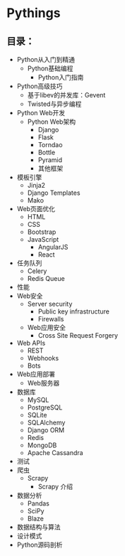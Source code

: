 # Pythings
## 目录：

- Python从入门到精通
  - Python基础编程
    - Python入门指南
- Python高级技巧
  - 基于libev的并发库：Gevent
  - Twisted与异步编程
- Python Web开发
  - Python Web架构
    - Django
    - Flask
    - Torndao
    - Bottle
    - Pyramid
    - 其他框架
- 模板引擎
    - Jinja2
    - Django Templates
    - Mako
- Web页面优化
  - HTML
  - CSS
  - Bootstrap
  - JavaScript
    - AngularJS
    - React
- 任务队列
  - Celery
  - Redis Queue
- 性能
- Web安全
  - Server security
    - Public key infrastructure
    - Firewalls
  - Web应用安全
    - Cross Site Request Forgery
- Web APIs
  - REST
  - Webhooks
  - Bots
- Web应用部署
  - Web服务器
- 数据库
  - MySQL
  - PostgreSQL
  - SQLite
  - SQLAlchemy
  - Django ORM
  - Redis
  - MongoDB
  - Apache Cassandra
- 测试
- 爬虫
  - Scrapy
    - Scrapy 介绍
- 数据分析
  - Pandas
  - SciPy
  - Blaze
- 数据结构与算法
- 设计模式
- Python源码剖析